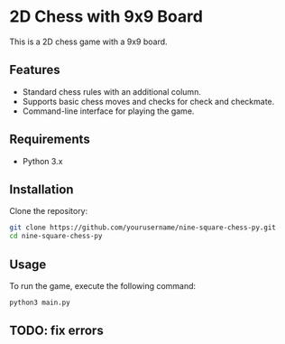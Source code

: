 # 2D Chess with 9x9 Board

This is a 2D chess game with a 9x9 board.

## Features

- Standard chess rules with an additional column.
- Supports basic chess moves and checks for check and checkmate.
- Command-line interface for playing the game.

## Requirements

- Python 3.x

## Installation

Clone the repository:
```sh
git clone https://github.com/yourusername/nine-square-chess-py.git
cd nine-square-chess-py
```

## Usage

To run the game, execute the following command:
```sh
python3 main.py
```

## TODO: fix errors
